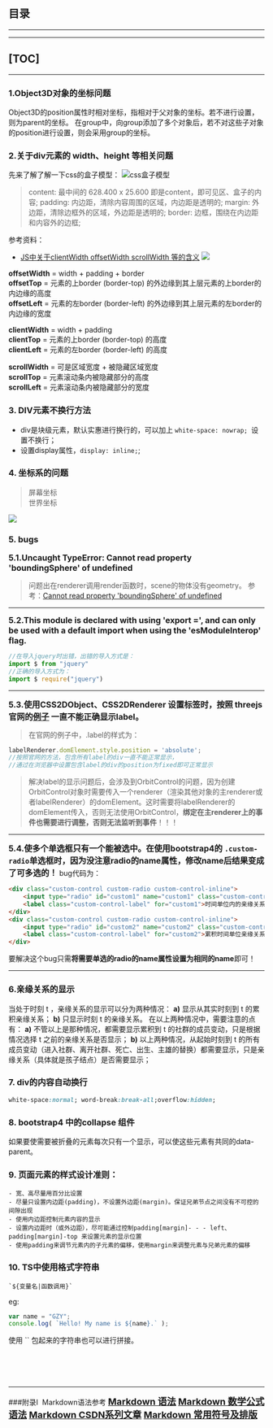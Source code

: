 

目录
---
---
---
[TOC]
---
---


### 1.Object3D对象的坐标问题<span id="c1"></span>
Object3D的position属性时相对坐标，指相对于父对象的坐标。若不进行设置，则为parent的坐标。
在group中，向group添加了多个对象后，若不对这些子对象的position进行设置，则会采用group的坐标。

### 2.关于div元素的 width、height 等相关问题<span id="c2"></span>
先来了解了解一下css的盒子模型：
![css盒子模型](./src/assets/box_model.jpg)
>content: 最中间的 628.400 x 25.600 即是content，即可见区、盒子的内容;
>padding: 内边距，清除内容周围的区域，内边距是透明的;
>margin: 外边距，清除边框外的区域，外边距是透明的;
>border: 边框，围绕在内边距和内容外的边框;

参考资料：
- [JS中关于clientWidth offsetWidth scrollWidth 等的含义](https://www.cnblogs.com/fullhouse/archive/2012/01/16/2324131.html)
![](https://images.cnblogs.com/cnblogs_com/nianshi/0928300.gif)

**offsetWidth** = width + padding + border  
**offsetTop** = 元素的上border (border-top) 的外边缘到其上层元素的上border的内边缘的高度   
**offsetLeft** = 元素的左border (border-left) 的外边缘到其上层元素的左border的内边缘的宽度 

**clientWidth** = width + padding  
**clientTop** = 元素的上border (border-top) 的高度  
**clientLeft** = 元素的左border (border-left) 的高度  

**scrollWidth** = 可是区域宽度 + 被隐藏区域宽度  
**scrollTop** = 元素滚动条内被隐藏部分的高度    
**scrollLeft** = 元素滚动条内被隐藏部分的宽度   

### 3. DIV元素不换行方法<span id='c3'></span>
- div是块级元素，默认实惠进行换行的，可以加上 ```white-space: nowrap; ```设置不换行；
- 设置display属性，```display: inline;```;

### 4. 坐标系的问题<span id='c4'></span>
> 屏幕坐标  <br>
> 世界坐标  <br>  

![](https://img-blog.csdn.net/20180904172030185?watermark/2/text/aHR0cHM6Ly9ibG9nLmNzZG4ubmV0L3dlaXRhbWluZzE=/font/5a6L5L2T/fontsize/400/fill/I0JBQkFCMA==/dissolve/70)

### 5. bugs<span id='c5'></span>
<font size=3><b>5.1.Uncaught TypeError: Cannot read property 'boundingSphere' of undefined</b></font>
> 问题出在renderer调用render函数时，scene的物体没有geometry。
参考：[Cannot read property 'boundingSphere' of undefined](https://stackoverflow.com/questions/51057266/cannot-read-property-boundingsphere-of-undefined)  

---
<font size=3><b>5.2.This module is declared with using 'export =', and can only be used with a default import when using the 'esModuleInterop' flag.</b></font>

```typescript 
//在导入jquery时出错，出错的导入方式是：
import $ from "jquery"
//正确的导入方式为：
import $ require("jquery")
```  
---
<font size=3><b>5.3.使用CSS2DObject、CSS2DRenderer 设置标签时，按照 threejs官网的[例子](https://github.com/mrdoob/three.js/blob/master/examples/css2d_label.html) 一直不能正确显示label。</b></font>
>在官网的例子中，.label的样式为：
```typescript
labelRenderer.domElement.style.position = 'absolute';
//按照官网的方法，包含所有label的div一直不能正常显示，
//通过在浏览器中设置包含label的div的position为fixed即可正常显示
```
>解决label的显示问题后，会涉及到OrbitControl的问题，因为创建OrbitControl对象时需要传入一个renderer（渲染其他对象的主renderer或者labelRenderer）的domElement。这时需要将labelRenderer的domElement传入，否则无法使用OrbitControl，<b>绑定在主renderer上的事件也需要进行调整，否则无法监听到事件</b>！！！
---
<font size=3><b>5.4.使多个单选框只有一个能被选中。在使用bootstrap4的 ```.custom-radio```单选框时，因为没注意radio的name属性，修改name后结果变成了可多选的！</b></font>
bug代码为：
```html
<div class="custom-control custom-radio custom-control-inline">
    <input type="radio" id="custom1" name="custom1" class="custom-control-input">
    <label class="custom-control-label" for="custom1">时间单位内的亲缘关系</label>
</div>
<div class="custom-control custom-radio custom-control-inline">
    <input type="radio" id="custom2" name="custom2" class="custom-control-input">
    <label class="custom-control-label" for="custom2">累积时间单位亲缘关系</label>
</div>
```
要解决这个bug只需<b>将需要单选的radio的name属性设置为相同的name</b>即可！

---


### 6.亲缘关系的显示<span id="c6"></span>
当处于时刻 t ，亲缘关系的显示可以分为两种情况：
**a)** 显示从其实时刻到 t 的累积亲缘关系；
**b)** 只显示时刻 t 的亲缘关系。
在以上两种情况中，需要注意的点有：
**a)** 不管以上是那种情况，都需要显示累积到 t 的社群的成员变动，只是根据情况选择 t 之前的亲缘关系是否显示；
**b)** 以上两种情况，从起始时刻到 t 的所有成员变动（进入社群、离开社群、死亡、出生、主雄的替换）都需要显示，只是亲缘关系（具体就是孩子结点）是否需要显示；


### 7. div的内容自动换行
```css
white-space:normal; word-break:break-all;overflow:hidden;
```

### 8. bootstrap4 中的collapse 组件
如果要使需要被折叠的元素每次只有一个显示，可以使这些元素有共同的data-parent。

### 9. 页面元素的样式设计准则：
    - 宽、高尽量用百分比设置
    - 尽量只设置内边距(padding)，不设置外边距(margin)。保证兄弟节点之间没有不可控的间隙出现
    - 使用内边距控制元素内容的显示
    - 设置内边距时（或外边距），尽可能通过控制padding[margin]- - - left、padding[margin]-top 来设置元素的显示位置
    - 使用padding来调节元素内的子元素的偏移，使用margin来调整元素与兄弟元素的偏移


### 10. TS中使用格式字符串
```
`${变量名|函数调用}`
```
eg:
```typescript
var name = "GZY";
console.log( `Hello! My name is ${name}.` );
```
使用 `` 包起来的字符串也可以进行拼接。
<br><br><br><br><br>  

---
###附录I &nbsp;Markdown语法参考<span id="markdown-reference"></span>
<font size=4><b>[Markdown 语法](https://www.runoob.com/markdown/md-tutorial.html)
[Markdown 数学公式语法](https://www.jianshu.com/p/e74eb43960a1)
[Markdown CSDN系列文章](https://blog.csdn.net/m0_37167788/category_7293588.html)
[Markdown 常用符号及排版](https://blog.csdn.net/u013914471/article/details/82973812?depth_1-utm_source=distribute.pc_relevant.none-task-blog-BlogCommendFromBaidu-2&utm_source=distribute.pc_relevant.none-task-blog-BlogCommendFromBaidu-2)</b>
</font>